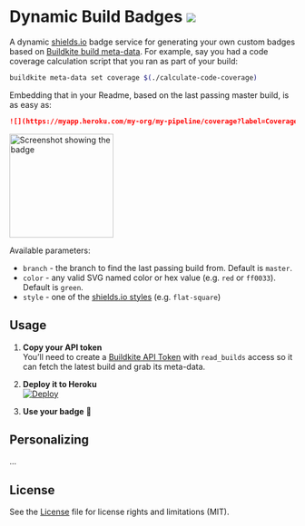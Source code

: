 # Dynamic Build Badges ![](https://img.shields.io/badge/Woot-100%-green.svg?style=flat-square)

A dynamic [shields.io](http://shields.io) badge service for generating your own custom badges based on [Buildkite build meta-data](https://buildkite.com/docs/guides/build-meta-data). For example, say you had a code coverage calculation script that you ran as part of your build:

```bash
buildkite meta-data set coverage $(./calculate-code-coverage)
```

Embedding that in your Readme, based on the last passing master build, is as easy as:

```markdown
![](https://myapp.heroku.com/my-org/my-pipeline/coverage?label=Coverage)
```

<img width="183" alt="Screenshot showing the badge" src="https://cloud.githubusercontent.com/assets/153/14534212/7dcfdf06-02ab-11e6-9dd3-d63c637c609f.png">

Available parameters:

* `branch` - the branch to find the last passing build from. Default is `master`.
* `color` - any valid SVG named color or hex value (e.g. `red` or `ff0033`). Default is `green`.
* `style` - one of the [shields.io styles](http://shields.io/#styles) (e.g. `flat-square`)

## Usage

1. **Copy your API token**<br>You’ll need to create a [Buildkite API Token]() with `read_builds` access so it can fetch the latest build and grab its meta-data.

1. **Deploy it to Heroku** <br>[![Deploy](https://www.herokucdn.com/deploy/button.svg)](https://heroku.com/deploy)

4. **Use your badge** :tada:

## Personalizing

...

## License

See the [License](License.md) file for license rights and limitations (MIT).
